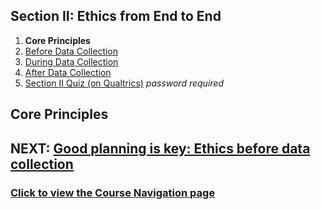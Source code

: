 ## Section II: Ethics from End to End

1. **Core Principles**
2. [Before Data Collection](endto-before.md)
3. [During Data Collection](endto-during.md)
4. [After Data Collection](endto-after.md)
5. [Section II Quiz (on Qualtrics)](https://oxfordeducation.eu.qualtrics.com/jfe/form/SV_bPHRKTydLSyDzRH) *password required*

## Core Principles

## NEXT: [Good planning is key: Ethics before data collection](endto-before.md)
### [Click to view the Course Navigation page](toc.md)
